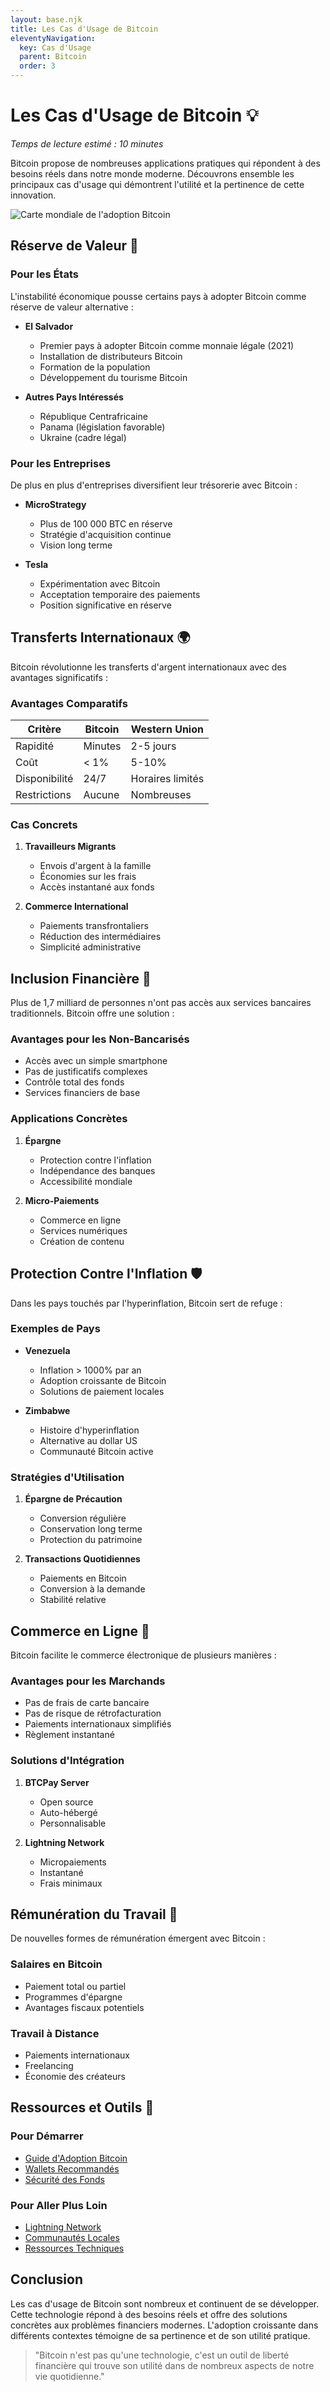 ```yaml
---
layout: base.njk
title: Les Cas d'Usage de Bitcoin
eleventyNavigation:
  key: Cas d'Usage
  parent: Bitcoin
  order: 3
---
```


# Les Cas d'Usage de Bitcoin 💡

*Temps de lecture estimé : 10 minutes*

Bitcoin propose de nombreuses applications pratiques qui répondent à des besoins réels dans notre monde moderne. Découvrons ensemble les principaux cas d'usage qui démontrent l'utilité et la pertinence de cette innovation.

![Carte mondiale de l'adoption Bitcoin](/assets/images/bitcoin/bitcoin-adoption-map.jpg)

## Réserve de Valeur 🏦

### Pour les États
L'instabilité économique pousse certains pays à adopter Bitcoin comme réserve de valeur alternative :

- **El Salvador**
  - Premier pays à adopter Bitcoin comme monnaie légale (2021)
  - Installation de distributeurs Bitcoin
  - Formation de la population
  - Développement du tourisme Bitcoin

- **Autres Pays Intéressés**
  - République Centrafricaine
  - Panama (législation favorable)
  - Ukraine (cadre légal)

### Pour les Entreprises
De plus en plus d'entreprises diversifient leur trésorerie avec Bitcoin :

- **MicroStrategy**
  - Plus de 100 000 BTC en réserve
  - Stratégie d'acquisition continue
  - Vision long terme

- **Tesla**
  - Expérimentation avec Bitcoin
  - Acceptation temporaire des paiements
  - Position significative en réserve

## Transferts Internationaux 🌍

Bitcoin révolutionne les transferts d'argent internationaux avec des avantages significatifs :

### Avantages Comparatifs
| Critère | Bitcoin | Western Union |
|---------|---------|---------------|
| Rapidité | Minutes | 2-5 jours |
| Coût | < 1% | 5-10% |
| Disponibilité | 24/7 | Horaires limités |
| Restrictions | Aucune | Nombreuses |

### Cas Concrets
1. **Travailleurs Migrants**
   - Envois d'argent à la famille
   - Économies sur les frais
   - Accès instantané aux fonds

2. **Commerce International**
   - Paiements transfrontaliers
   - Réduction des intermédiaires
   - Simplicité administrative

## Inclusion Financière 🤝

Plus de 1,7 milliard de personnes n'ont pas accès aux services bancaires traditionnels. Bitcoin offre une solution :

### Avantages pour les Non-Bancarisés
- Accès avec un simple smartphone
- Pas de justificatifs complexes
- Contrôle total des fonds
- Services financiers de base

### Applications Concrètes
1. **Épargne**
   - Protection contre l'inflation
   - Indépendance des banques
   - Accessibilité mondiale

2. **Micro-Paiements**
   - Commerce en ligne
   - Services numériques
   - Création de contenu

## Protection Contre l'Inflation 🛡️

Dans les pays touchés par l'hyperinflation, Bitcoin sert de refuge :

### Exemples de Pays
- **Venezuela**
  - Inflation > 1000% par an
  - Adoption croissante de Bitcoin
  - Solutions de paiement locales

- **Zimbabwe**
  - Histoire d'hyperinflation
  - Alternative au dollar US
  - Communauté Bitcoin active

### Stratégies d'Utilisation
1. **Épargne de Précaution**
   - Conversion régulière
   - Conservation long terme
   - Protection du patrimoine

2. **Transactions Quotidiennes**
   - Paiements en Bitcoin
   - Conversion à la demande
   - Stabilité relative

## Commerce en Ligne 🛒

Bitcoin facilite le commerce électronique de plusieurs manières :

### Avantages pour les Marchands
- Pas de frais de carte bancaire
- Pas de risque de rétrofacturation
- Paiements internationaux simplifiés
- Règlement instantané

### Solutions d'Intégration
1. **BTCPay Server**
   - Open source
   - Auto-hébergé
   - Personnalisable

2. **Lightning Network**
   - Micropaiements
   - Instantané
   - Frais minimaux

## Rémunération du Travail 💼

De nouvelles formes de rémunération émergent avec Bitcoin :

### Salaires en Bitcoin
- Paiement total ou partiel
- Programmes d'épargne
- Avantages fiscaux potentiels

### Travail à Distance
- Paiements internationaux
- Freelancing
- Économie des créateurs

## Ressources et Outils 🔧

### Pour Démarrer
- [Guide d'Adoption Bitcoin](/premiers-pas/)
- [Wallets Recommandés](/wallets/)
- [Sécurité des Fonds](/securisation/)

### Pour Aller Plus Loin
- [Lightning Network](/lightning/)
- [Communautés Locales](/bitcoin/communautes-locales/)
- [Ressources Techniques](https://bitcoin.org/fr/developer-documentation)

## Conclusion

Les cas d'usage de Bitcoin sont nombreux et continuent de se développer. Cette technologie répond à des besoins réels et offre des solutions concrètes aux problèmes financiers modernes. L'adoption croissante dans différents contextes témoigne de sa pertinence et de son utilité pratique.

> "Bitcoin n'est pas qu'une technologie, c'est un outil de liberté financière qui trouve son utilité dans de nombreux aspects de notre vie quotidienne." 